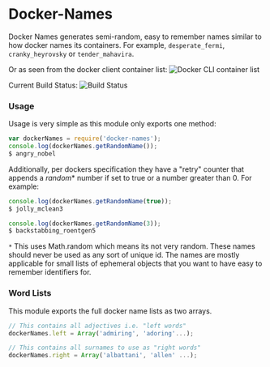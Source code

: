 # Docker-Names

Docker Names generates semi-random, easy to remember names similar to how docker names its containers. For example, `desperate_fermi`, `cranky_heyrovsky` or `tender_mahavira`.

Or as seen from the docker client container list:
![Docker CLI container list](http://i.imgur.com/Ws7B38h.png)


Current Build Status: ![Build Status](https://circleci.com/gh/bearjaws/docker-names.png?circle-token=d89f3fd5c89d8f2e12c2fd3f7e759f42e735e5fd "CI Build Status")

### Usage

Usage is very simple as this module only exports one method:
```javascript
var dockerNames = require('docker-names');
console.log(dockerNames.getRandomName());
$ angry_nobel
```

Additionally, per dockers specification they have a "retry" counter that appends a *random** number if set to true or a number greater than 0.
For example:
```javascript
console.log(dockerNames.getRandomName(true));
$ jolly_mclean3

console.log(dockerNames.getRandomName(3));
$ backstabbing_roentgen5
```
`*` This uses Math.random which means its not very random. These names should never be used as any sort of unique id. The names are mostly applicable for small lists of ephemeral objects that you want to have easy to remember identifiers for.

### Word Lists

This module exports the full docker name lists as two arrays.
```javascript
// This contains all adjectives i.e. "left words"
dockerNames.left = Array('admiring', 'adoring'...);

// This contains all surnames to use as "right words"
dockerNames.right = Array('albattani', 'allen' ...);
```
